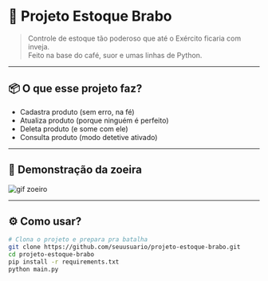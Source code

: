 # 🐍 Projeto Estoque Brabo

> Controle de estoque tão poderoso que até o Exército ficaria com inveja.  
> Feito na base do café, suor e umas linhas de Python.

---

## 📦 O que esse projeto faz?

- Cadastra produto (sem erro, na fé)
- Atualiza produto (porque ninguém é perfeito)
- Deleta produto (e some com ele)
- Consulta produto (modo detetive ativado)

---

## 🕺 Demonstração da zoeira

![gif zoeiro](https://media0.giphy.com/media/v1.Y2lkPTc5MGI3NjExazlqbmJ3amJubXB1cHdla3k3NzB5eHoxZXA4YWVyc2U2NmpmNjZpbSZlcD12MV9pbnRlcm5hbF9naWZfYnlfaWQmY3Q9Zw/ialSDndyZsksMRJWsb/giphy.gif)

---

## ⚙️ Como usar?

```bash
# Clona o projeto e prepara pra batalha
git clone https://github.com/seuusuario/projeto-estoque-brabo.git
cd projeto-estoque-brabo
pip install -r requirements.txt
python main.py
